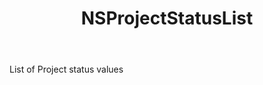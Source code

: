 ﻿---
uid: crmscript_ref_NSProjectStatusList
title: NSProjectStatusList
intellisense: Void.NSProjectStatusList
keywords: NSProjectStatusList
so.topic: reference
---

List of Project status values
